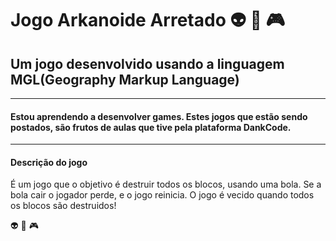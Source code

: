 # Jogo Arkanoide Arretado :alien: :space_invader: :video_game:


## Um jogo desenvolvido usando a linguagem MGL(Geography Markup Language)
-----------------------------

#### Estou aprendendo a desenvolver games. Estes jogos que estão sendo postados, são frutos de **aulas** que tive pela plataforma DankCode.
-----------------------------
#### Descrição do jogo
É um jogo que o objetivo é destruir todos os blocos, usando uma bola.
Se a bola cair o jogador perde, e o jogo reinicia.
O jogo é vecido quando todos os blocos são destruidos!


:alien: :space_invader: :video_game:
